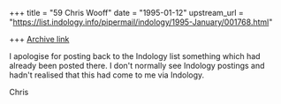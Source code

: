 +++
title = "59 Chris Wooff"
date = "1995-01-12"
upstream_url = "https://list.indology.info/pipermail/indology/1995-January/001768.html"

+++
[Archive link](https://list.indology.info/pipermail/indology/1995-January/001768.html)

I apologise for posting back to the Indology list something which
had already been posted there. I don't normally see Indology
postings and hadn't realised that this had come to me via 
Indology.

Chris





